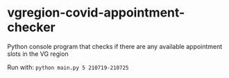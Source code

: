 # vgregion-covid-appointment-checker
Python console program that checks if there are any available appointment slots in the VG region

Run with: ```python main.py 5 210719-210725```
